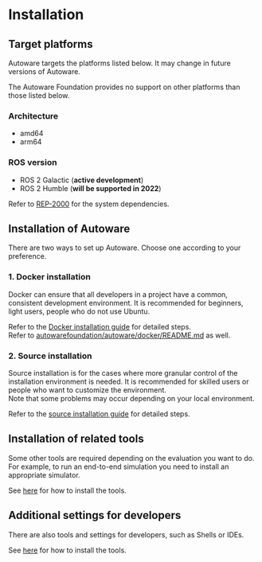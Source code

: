 # Installation

## Target platforms

Autoware targets the platforms listed below. It may change in future versions of Autoware.

The Autoware Foundation provides no support on other platforms than those listed below.

### Architecture

- amd64
- arm64

### ROS version

- ROS 2 Galactic (**active development**)
- ROS 2 Humble (**will be supported in 2022**)

Refer to [REP-2000](https://www.ros.org/reps/rep-2000.html) for the system dependencies.

## Installation of Autoware

There are two ways to set up Autoware. Choose one according to your preference.

### 1. Docker installation

Docker can ensure that all developers in a project have a common, consistent development environment.
It is recommended for beginners, light users, people who do not use Ubuntu.

Refer to the [Docker installation guide](https://github.com/autowarefoundation/autoware-documentation/blob/main/docs/installation/autoware/docker-installation.md) for detailed steps.  
Refer to [autowarefoundation/autoware/docker/README.md](https://github.com/autowarefoundation/autoware/blob/main/docker/README.md) as well.

### 2. Source installation

Source installation is for the cases where more granular control of the installation environment is needed.
It is recommended for skilled users or people who want to customize the environment.  
Note that some problems may occur depending on your local environment.

Refer to the [source installation guide](https://github.com/autowarefoundation/autoware-documentation/blob/main/docs/installation/autoware/source-installation.md) for detailed steps.

## Installation of related tools

Some other tools are required depending on the evaluation you want to do.
For example, to run an end-to-end simulation you need to install an appropriate simulator.

See [here](related-tools) for how to install the tools.

## Additional settings for developers

There are also tools and settings for developers, such as Shells or IDEs.

See [here](additional-settings-for-developers) for how to install the tools.
